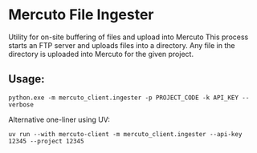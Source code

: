 # Mercuto File Ingester
Utility for on-site buffering of files and upload into Mercuto
This process starts an FTP server and uploads files into a directory.
Any file in the directory is uploaded into Mercuto for the given project.
## Usage:
```shell
python.exe -m mercuto_client.ingester -p PROJECT_CODE -k API_KEY --verbose
```

Alternative one-liner using UV:

```shell
uv run --with mercuto-client -m mercuto_client.ingester --api-key 12345 --project 12345
```
